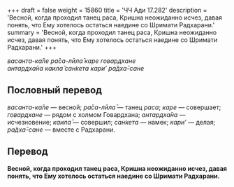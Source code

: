 +++
draft = false
weight = 15860
title = 'ЧЧ Ади 17.282'
description = 'Весной, когда проходил танец раса, Кришна неожиданно исчез, давая понять, что Ему хотелось остаться наедине со Шримати Радхарани.'
summary = 'Весной, когда проходил танец раса, Кришна неожиданно исчез, давая понять, что Ему хотелось остаться наедине со Шримати Радхарани.'
+++

_васанта-ка̄ле ра̄са-лӣла̄ каре говардхане  
антардха̄на каила̄ сан̇кета кари’ ра̄дха̄-сане_

## Пословный перевод

_васанта_\-_ка̄ле_ — весной; _ра̄са_\-_лӣла̄_ — танец _раса_; _каре_ — совершает; _говардхане_ — рядом с холмом Говардхана; _антардха̄на_ — исчезновение; _каила̄_ — совершил; _сан̇кета_ — намек; _кари’_ — делая; _ра̄дха̄_\-_сане_ — вместе с Радхарани.

## Перевод

**Весной, когда проходил танец раса, Кришна неожиданно исчез, давая понять, что Ему хотелось остаться наедине со Шримати Радхарани.**
